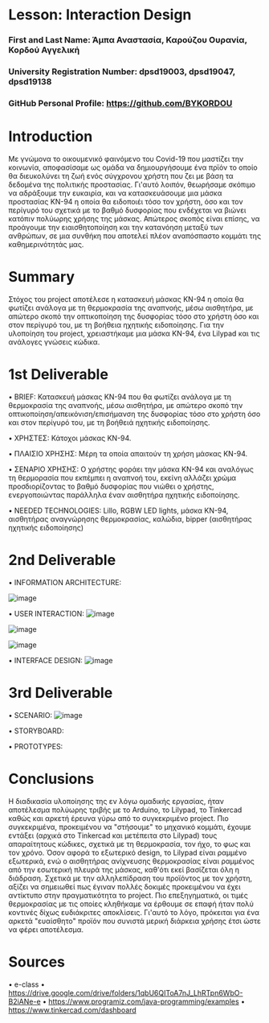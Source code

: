 # Lesson: Interaction Design

### First and Last Name: Άμπα Αναστασία, Καρούζου Ουρανία, Κορδού Αγγελική
### University Registration Number: dpsd19003, dpsd19047, dpsd19138
### GitHub Personal Profile: https://github.com/BYKORDOU

# Introduction

Με γνώμονα το οικουμενικό φαινόμενο του Covid-19 που μαστίζει την κοινωνία, αποφασίσαμε ως ομάδα να δημιουργήσουμε ένα πρϊόν το οποίο θα διευκολύνει τη ζωή ενός σύγχρονου χρήστη που ζει με βάση τα δεδομένα της πολιτικής προστασίας. Γι'αυτό λοιπόν, θεωρήσαμε σκόπιμο να αδράξουμε την ευκαιρία, και να κατασκευάσουμε μια μάσκα προστασίας ΚΝ-94 η οποία θα ειδοποιέι τόσο τον χρήστη, όσο και τον περίγυρό του σχετικά με το βαθμό δυσφορίας που ενδέχεται να βιώνει κατόπιν πολύωρης χρήσης της μάσκας. Απώτερος σκοπός είναι επίσης, να προάγουμε την ειαισθητοποίηση και την κατανόηση μεταξύ των ανθρώπων, σε μια συνθήκη που αποτελεί πλέον αναπόσπαστο κομμάτι της καθημερινότητάς μας.

# Summary

Στόχος του project αποτέλεσε η κατασκευή μάσκας ΚΝ-94 η οποία θα φωτίζει ανάλογα με τη θερμοκρασία της αναπνοής, μέσω αισθητήρα, με απώτερο σκοπό την οπτικοποίηση της δυσφορίας τόσο στο χρήστη όσο και στον περίγυρό του, με τη βοήθεια ηχητικής ειδοποίησης. Για την υλοποίηση του project, χρειαστήκαμε μια μάσκα ΚΝ-94, ένα Lilypad και τις ανάλογες γνώσεις κώδικα. 

# 1st Deliverable

• BRIEF: 
Κατασκευή μάσκας ΚΝ-94 που θα φωτίζει ανάλογα με τη θερμοκρασία της αναπνοής, μέσω αισθητήρα, με απώτερο σκοπό την οπτικοποίηση/απεικόνιση/επισήμανση της δυσφορίας τόσο στο χρήστη όσο και στον περίγυρό του, με τη βοήθειά ηχητικής ειδοποίησης.

• ΧΡΗΣΤΕΣ: 
Κάτοχοι μάσκας ΚΝ-94.

• ΠΛΑΙΣΙΟ ΧΡΗΣΗΣ:
Μέρη τα οποία απαιτούν τη χρήση μάσκας ΚΝ-94.

• ΣΕΝΑΡΙΟ ΧΡΗΣΗΣ:
O χρήστης φοράει την μάσκα ΚΝ-94 και αναλόγως τη θερμορασία που εκπέμπει η αναπνοή του, εκείνη αλλάζει χρώμα προσδιορίζοντας το βαθμό δυσφορίας που νιώθει ο χρήστης, ενεργοποιώντας παράλληλα έναν αισθητήρα ηχητικής ειδοποίησης.

•	NEEDED TECHNOLOGIES:
Lillo, RGBW LED lights, μάσκα ΚΝ-94, αισθητήρας αναγνώρησης θερμοκρασίας, καλώδια, bipper (αισθητήρας ηχητικής ειδοποίησης)
# 2nd Deliverable

•	INFORMATION ARCHITECTURE:

![image](https://user-images.githubusercontent.com/101411234/167394406-7c1024fa-e02d-4556-9a16-9b52d5593914.png)

•	USER INTERACTION:
![image](https://user-images.githubusercontent.com/101411234/167396065-d69b05c2-fc5c-42f1-8a6a-3182ece316f2.png)

![image](https://user-images.githubusercontent.com/101411234/167396742-59e80203-c857-4b5d-9620-34bd53f08fe1.png)

![image](https://user-images.githubusercontent.com/101411234/167397933-516b5fa6-003f-4038-b8b0-75e3dc2a7775.png)

•	INTERFACE DESIGN:
![image](https://user-images.githubusercontent.com/101411234/167400735-3e055a31-a9c7-4783-930e-f16e4e6950d4.png)

# 3rd Deliverable 

•	SCENARIO:
![image](https://user-images.githubusercontent.com/101411234/172659607-22fdaac5-b681-4561-957f-c02af54f0d05.png)

•	STORYBOARD:

•	PROTOTYPES:

# Conclusions

Η διαδικασία υλοποίησης της εν λόγω ομαδικής εργασίας, ήταν αποτέλεσμα πολύωρης τριβής με το Arduino, το Lilypad, το Tinkercad καθώς και αρκετή έρευνα γύρω από το συγκεκριμένο project. Πιο συγκεκριμένα, προκειμένου να "στήσουμε" το μηχανικό κομμάτι, έχουμε εντάξει (αρχικά στο Tinkercad και μετέπειτα στο Lilypad) τους απαραίτητους κώδικες, σχετικά με τη θερμοκρασία, τον ήχο, το φως και τον χρόνο. Όσον αφορά το εξωτερικό design, το Lilypad είναι ραμμένο εξωτερικά, ενώ ο αισθητήρας ανίχνευσης θερμοκρασίας είναι ραμμένος από την εσωτερική πλευρά της μάσκας, καθ'ότι εκεί βασίζεται όλη η διάδραση. Σχετικά με την αλληλεπίδραση του προϊόντος με τον χρήστη, αξίζει να σημειωθεί πως έγιναν πολλές δοκιμές προκειμένου να έχει αντίκτυπο στην πραγματικότητα το project. Πιο επεξηγηματικά, οι τιμές θερμοκρασίας με τις οποίες κληθήκαμε να έρθουμε σε επαφή ήταν πολύ κοντινές δίχως ευδιάκριτες αποκλίσεις. Γι'αυτό το λόγο, πρόκειται για ένα αρκετά "ευαίσθητο" προϊόν που συνιστά μερική διάρκεια χρήσης έτσι ώστε να φέρει αποτέλεσμα.

# Sources

•	e-class
•	https://drive.google.com/drive/folders/1qbU6QIToA7nJ_LhRTpn6WbO-B2iANe-e
•	https://www.programiz.com/java-programming/examples
•	https://www.tinkercad.com/dashboard


